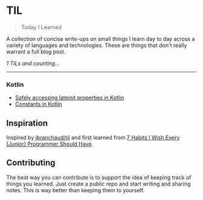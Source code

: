 # TIL
> Today I Learned

A collection of concise write-ups on small things I learn day to day across a variety of languages and technologies. These are things that don't really warrant a full blog post. 

_1 TILs and counting..._

---
### Kotlin
- [Safely accessing lateinit properties in Kotlin](kotlin/lateinit-safe-access.md)
- [Constants in Kotlin](kotlin/constants-in-kotlin.md)

## Inspiration
Inspired by [jbranchaud/til](https://github.com/jbranchaud/til) and first
learned from
[7 Habits I Wish Every (Junior) Programmer Should Have](https://medium.com/@shekhargulati/7-habits-i-wish-every-junior-programmer-should-have-d0d6d8a972c9#.s4lq904g9).

## Contributing

The best way you can contribute is to support the idea of keeping track of things you learned. Just create a public repo and start writing and sharing notes. This is way better than keeping them to yourself.
